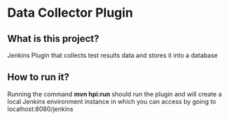 # Data Collector Plugin
## What is this project?
 Jenkins Plugin that collects test results data and stores it into a database
 
## How to run it?
 Running the command <b>mvn hpi:run</b> should run the plugin and will create a local Jenkins environment instance in which you can access by going to localhost:8080/jenkins

